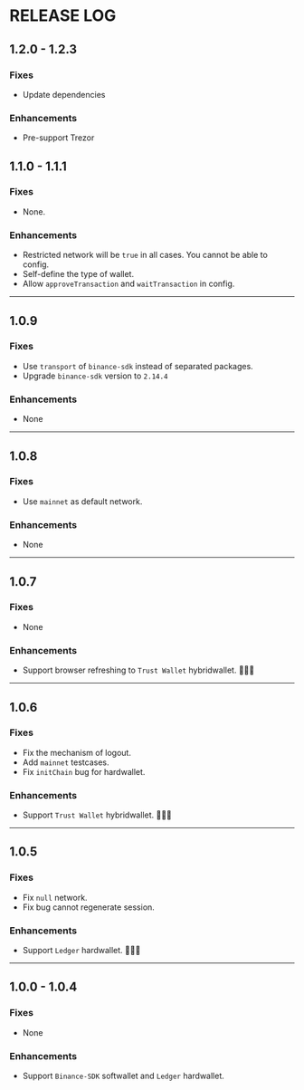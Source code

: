 # RELEASE LOG

## 1.2.0 - 1.2.3

### Fixes

* Update dependencies

### Enhancements

* Pre-support Trezor

## 1.1.0 - 1.1.1

### Fixes

* None.

### Enhancements

* Restricted network will be `true` in all cases. You cannot be able to config.
* Self-define the type of wallet.
* Allow `approveTransaction` and `waitTransaction` in config.
  
---

## 1.0.9

### Fixes

* Use `transport` of `binance-sdk` instead of separated packages.
* Upgrade `binance-sdk` version to `2.14.4`

### Enhancements

* None
  
---

## 1.0.8

### Fixes

* Use `mainnet` as default network.

### Enhancements

* None
  
---


## 1.0.7

### Fixes

* None

### Enhancements

* Support browser refreshing to `Trust Wallet` hybridwallet. 🎉🎉🎉
  
---

## 1.0.6

### Fixes

* Fix the mechanism of logout.
* Add `mainnet` testcases.
* Fix `initChain` bug for hardwallet.

### Enhancements

* Support `Trust Wallet` hybridwallet. 🎉🎉🎉
  
---

## 1.0.5

### Fixes

* Fix `null` network.
* Fix bug cannot regenerate session.

### Enhancements

* Support `Ledger` hardwallet. 👏👏👏

---

## 1.0.0 - 1.0.4

### Fixes

* None

### Enhancements

* Support `Binance-SDK` softwallet and `Ledger` hardwallet.
